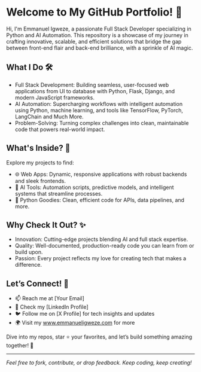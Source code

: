 # Welcome to My GitHub Portfolio! 🚀

Hi, I'm Emmanuel Igweze, a passionate Full Stack Developer specializing in 
Python and AI Automation. This repository is a showcase of my journey in 
crafting innovative, scalable, and efficient solutions that bridge the gap 
between front-end flair and back-end brilliance, with a sprinkle of AI 
magic. 

## What I Do 🛠️
- Full Stack Development: Building seamless, user-focused web applications 
from UI to database with Python, Flask, Django, and modern JavaScript 
frameworks.
- AI Automation: Supercharging workflows with intelligent automation using 
Python, machine learning, and tools like TensorFlow, PyTorch, LangChain 
and Much More.
- Problem-Solving: Turning complex challenges into clean, maintainable 
code that powers real-world impact.

## What's Inside? 📂
Explore my projects to find:
- 🌐 Web Apps: Dynamic, responsive applications with robust backends and 
sleek frontends.
- 🤖 AI Tools: Automation scripts, predictive models, and intelligent 
systems that streamline processes.
- 🐍 Python Goodies: Clean, efficient code for APIs, data pipelines, and 
more.

## Why Check It Out? ✨
- Innovation: Cutting-edge projects blending AI and full stack expertise.
- Quality: Well-documented, production-ready code you can learn from or 
build upon.
- Passion: Every project reflects my love for creating tech that makes a 
difference.

## Let’s Connect! 🤝
- 📫 Reach me at [Your Email]
- 💼 Check my [LinkedIn Profile]
- 🐦 Follow me on [X Profile] for tech insights and updates
- 🌍 Visit my www.emmanueligweze.com for more

Dive into my repos, star ⭐ your favorites, and let’s build something 
amazing together! 🚀

---

*Feel free to fork, contribute, or drop feedback. Keep coding, keep 
creating!*
